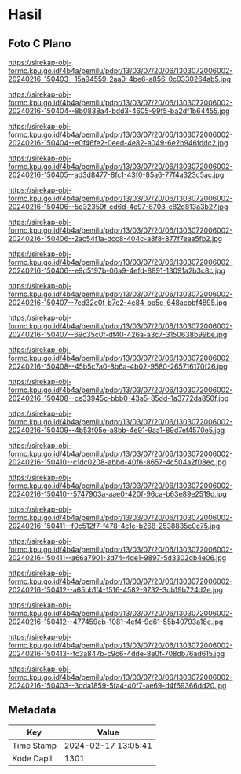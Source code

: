# Hasil

## Foto C Plano

https://sirekap-obj-formc.kpu.go.id/4b4a/pemilu/pdpr/13/03/07/20/06/1303072006002-20240216-150403--15a94559-2aa0-4be6-a856-0c0330264ab5.jpg

https://sirekap-obj-formc.kpu.go.id/4b4a/pemilu/pdpr/13/03/07/20/06/1303072006002-20240216-150404--8b0838a4-bdd3-4605-99f5-ba2df1b64455.jpg

https://sirekap-obj-formc.kpu.go.id/4b4a/pemilu/pdpr/13/03/07/20/06/1303072006002-20240216-150404--e0f46fe2-0eed-4e82-a049-6e2b946fddc2.jpg

https://sirekap-obj-formc.kpu.go.id/4b4a/pemilu/pdpr/13/03/07/20/06/1303072006002-20240216-150405--ad3d8477-8fc1-43f0-85a6-77f4a323c5ac.jpg

https://sirekap-obj-formc.kpu.go.id/4b4a/pemilu/pdpr/13/03/07/20/06/1303072006002-20240216-150406--5d32359f-cd6d-4e97-8703-c82d813a3b27.jpg

https://sirekap-obj-formc.kpu.go.id/4b4a/pemilu/pdpr/13/03/07/20/06/1303072006002-20240216-150406--2ac54f1a-dcc8-404c-a8f8-877f7eaa5fb2.jpg

https://sirekap-obj-formc.kpu.go.id/4b4a/pemilu/pdpr/13/03/07/20/06/1303072006002-20240216-150406--e9d5197b-06a9-4efd-8891-13091a2b3c8c.jpg

https://sirekap-obj-formc.kpu.go.id/4b4a/pemilu/pdpr/13/03/07/20/06/1303072006002-20240216-150407--7cd32e0f-b7e2-4e84-be5e-648acbbf4895.jpg

https://sirekap-obj-formc.kpu.go.id/4b4a/pemilu/pdpr/13/03/07/20/06/1303072006002-20240216-150407--69c35c0f-df40-426a-a3c7-3150638b99be.jpg

https://sirekap-obj-formc.kpu.go.id/4b4a/pemilu/pdpr/13/03/07/20/06/1303072006002-20240216-150408--45b5c7a0-8b6a-4b02-9580-265716170f26.jpg

https://sirekap-obj-formc.kpu.go.id/4b4a/pemilu/pdpr/13/03/07/20/06/1303072006002-20240216-150408--ce33945c-bbb0-43a5-85dd-1a3772da850f.jpg

https://sirekap-obj-formc.kpu.go.id/4b4a/pemilu/pdpr/13/03/07/20/06/1303072006002-20240216-150409--4b53f05e-a8bb-4e91-9aa1-89d7ef4570e5.jpg

https://sirekap-obj-formc.kpu.go.id/4b4a/pemilu/pdpr/13/03/07/20/06/1303072006002-20240216-150410--c1dc0208-abbd-40f6-8657-4c504a2f08ec.jpg

https://sirekap-obj-formc.kpu.go.id/4b4a/pemilu/pdpr/13/03/07/20/06/1303072006002-20240216-150410--5747903a-aae0-420f-96ca-b63e89e2519d.jpg

https://sirekap-obj-formc.kpu.go.id/4b4a/pemilu/pdpr/13/03/07/20/06/1303072006002-20240216-150411--f0c512f7-f478-4c1e-b268-2538835c0c75.jpg

https://sirekap-obj-formc.kpu.go.id/4b4a/pemilu/pdpr/13/03/07/20/06/1303072006002-20240216-150411--a66a7901-3d74-4de1-9897-5d3302db4e06.jpg

https://sirekap-obj-formc.kpu.go.id/4b4a/pemilu/pdpr/13/03/07/20/06/1303072006002-20240216-150412--a65bb1f4-1516-4582-9732-3db19b724d2e.jpg

https://sirekap-obj-formc.kpu.go.id/4b4a/pemilu/pdpr/13/03/07/20/06/1303072006002-20240216-150412--477459eb-1081-4ef4-9d61-55b40793a18e.jpg

https://sirekap-obj-formc.kpu.go.id/4b4a/pemilu/pdpr/13/03/07/20/06/1303072006002-20240216-150413--fc3a847b-c9c6-4dde-8e0f-708db76ad615.jpg

https://sirekap-obj-formc.kpu.go.id/4b4a/pemilu/pdpr/13/03/07/20/06/1303072006002-20240216-150403--3dda1859-5fa4-40f7-ae69-d4f69366dd20.jpg


## Metadata

| Key        | Value               |
| ---------- | ------------------- |
| Time Stamp | 2024-02-17 13:05:41 |
| Kode Dapil | 1301                |



